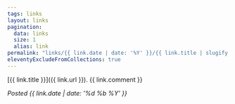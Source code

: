 ```yaml
---
tags: links
layout: links
pagination:
  data: links
  size: 1
  alias: link
permalink: "links/{{ link.date | date: '%Y' }}/{{ link.title | slugify }}/"
eleventyExcludeFromCollections: true
---
```


[{{ link.title }}]({{ link.url }}). {{ link.comment }}

_Posted {{ link.date | date: '%d %b %Y' }}_